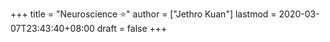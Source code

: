+++
title = "Neuroscience ⭐"
author = ["Jethro Kuan"]
lastmod = 2020-03-07T23:43:40+08:00
draft = false
+++
